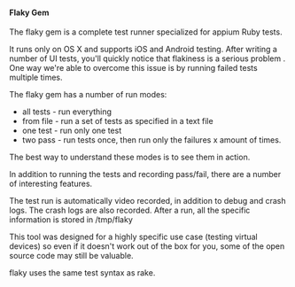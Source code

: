 #### Flaky Gem

The flaky gem is a complete test runner specialized for appium Ruby tests.

It runs only on OS X and supports iOS and Android testing. After writing a
number of UI tests, you'll quickly notice that flakiness is a serious problem
. One way we're able to overcome this issue is by running failed tests
multiple times.

The flaky gem has a number of run modes:

- all tests - run everything
- from file - run a set of tests as specified in a text file
- one test - run only one test
- two pass - run tests once, then run only the failures x amount of times.

The best way to understand these modes is to see them in action.

In addition to running the tests and recording pass/fail,
there are a number of interesting features.

The test run is automatically video recorded, in addition to debug and crash
logs. The crash logs are also recorded.
After a run, all the specific information is stored in /tmp/flaky

This tool was designed for a highly specific use case (testing virtual
devices) so even if it doesn't work out of the box for you,
some of the open source code may still be valuable.

flaky uses the same test syntax as rake.